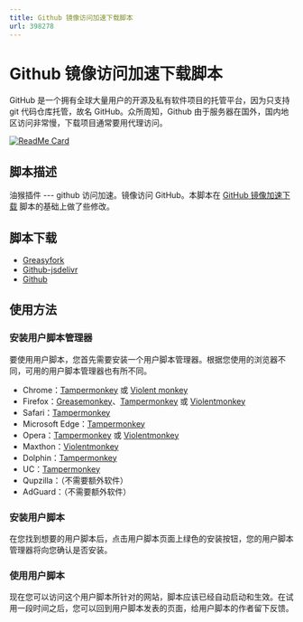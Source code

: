 ```yaml
---
title: Github 镜像访问加速下载脚本
url: 398278
---
```


# Github 镜像访问加速下载脚本

GitHub 是一个拥有全球大量用户的开源及私有软件项目的托管平台，因为只支持 git 代码仓库托管，故名 GitHub。众所周知，Github 由于服务器在国外，国内地区访问非常慢，下载项目通常要用代理访问。

[![ReadMe Card](https://github-readme-stats.vercel.app/api/pin/?username=jadezi&repo=github-accelerator&show_owner=true&locale&hide_border&theme=vue-dark)](https://github.com/jadezi/github-accelerator)

## 脚本描述

油猴插件 --- github 访问加速。镜像访问 GitHub。本脚本在 [GitHub 镜像加速下载](https://greasyfork.org/zh-CN/scripts/397419-github-镜像加速下载) 脚本的基础上做了些修改。

## 脚本下载

- [Greasyfork](https://greasyfork.org/zh-CN/scripts/398278)
- [Github-jsdelivr](https://cdn.jsdelivr.net/gh/jadezi/github-accelerator/Github%20%E5%9B%BD%E5%86%85%E5%8A%A0%E9%80%9F.user.js)
- [Github](https://github.com/jadezi/github-accelerator/raw/master/Github%20%E5%9B%BD%E5%86%85%E5%8A%A0%E9%80%9F.user.js)

## 使用方法

### 安装用户脚本管理器

要使用用户脚本，您首先需要安装一个用户脚本管理器。根据您使用的浏览器不同，可用的用户脚本管理器也有所不同。

- Chrome：[Tampermonkey](https://chrome.google.com/webstore/detail/tampermonkey/dhdgffkkebhmkfjojejmpbldmpobfkfo) 或 [Violent monkey](https://chrome.google.com/webstore/detail/violent-monkey/jinjaccalgkegednnccohejagnlnfdag)
- Firefox：[Greasemonkey](https://addons.mozilla.org/firefox/addon/greasemonkey/)、[Tampermonkey](https://addons.mozilla.org/firefox/addon/tampermonkey/) 或 [Violentmonkey](https://addons.mozilla.org/firefox/addon/violentmonkey/)
- Safari：[Tampermonkey](http://tampermonkey.net/?browser=safari)
- Microsoft Edge：[Tampermonkey](https://www.microsoft.com/store/p/tampermonkey/9nblggh5162s)
- Opera：[Tampermonkey](https://addons.opera.com/extensions/details/tampermonkey-beta/) 或 [Violentmonkey](https://addons.mozilla.org/firefox/addon/violentmonkey/)
- Maxthon：[Violentmonkey](http://extension.maxthon.com/detail/index.php?view_id=1680)
- Dolphin：[Tampermonkey](https://play.google.com/store/apps/details?id=net.tampermonkey.dolphin)
- UC：[Tampermonkey](https://play.google.com/store/apps/details?id=net.tampermonkey.uc)
- Qupzilla：（不需要额外软件）
- AdGuard：（不需要额外软件）

### 安装用户脚本

在您找到想要的用户脚本后，点击用户脚本页面上绿色的安装按钮，您的用户脚本管理器将向您确认是否安装。

### 使用用户脚本

现在您可以访问这个用户脚本所针对的网站，脚本应该已经自动启动和生效。在试用一段时间之后，您可以回到用户脚本发表的页面，给用户脚本的作者留下反馈。
